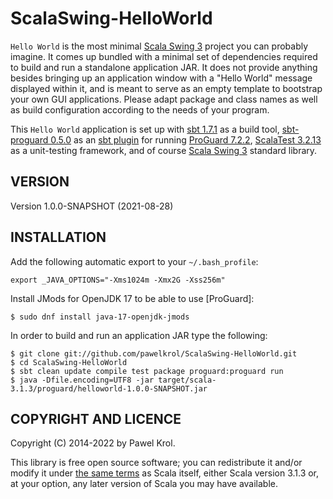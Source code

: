 ScalaSwing-HelloWorld
=====================

`Hello World` is the most minimal [Scala Swing 3] project you can probably imagine. It comes up bundled with a minimal set of dependencies required to build and run a standalone application JAR. It does not provide anything besides bringing up an application window with a "Hello World" message displayed within it, and is meant to serve as an empty template to bootstrap your own GUI applications. Please adapt package and class names as well as build configuration according to the needs of your program.

This `Hello World` application is set up with [sbt 1.7.1] as a build tool, [sbt-proguard 0.5.0] as an [sbt plugin] for running [ProGuard 7.2.2], [ScalaTest 3.2.13] as a unit-testing framework, and of course [Scala Swing 3] standard library.

VERSION
-------

Version 1.0.0-SNAPSHOT (2021-08-28)

INSTALLATION
------------

Add the following automatic export to your `~/.bash_profile`:

    export _JAVA_OPTIONS="-Xms1024m -Xmx2G -Xss256m"

Install JMods for OpenJDK 17 to be able to use [ProGuard]:

    $ sudo dnf install java-17-openjdk-jmods

In order to build and run an application JAR type the following:

    $ git clone git://github.com/pawelkrol/ScalaSwing-HelloWorld.git
    $ cd ScalaSwing-HelloWorld
    $ sbt clean update compile test package proguard:proguard run
    $ java -Dfile.encoding=UTF8 -jar target/scala-3.1.3/proguard/helloworld-1.0.0-SNAPSHOT.jar

COPYRIGHT AND LICENCE
---------------------

Copyright (C) 2014-2022 by Pawel Krol.

This library is free open source software; you can redistribute it and/or modify it under [the same terms] as Scala itself, either Scala version 3.1.3 or, at your option, any later version of Scala you may have available.


[ProGuard 7.2.2]: https://github.com/Guardsquare/proguard
[Scala Swing 3]: https://www.javadoc.io/doc/org.scala-lang.modules/scala-swing_3/latest/index.html
[ScalaTest 3.2.13]: http://www.scalatest.org/
[sbt 1.7.1]: http://www.scala-sbt.org/
[sbt plugin]: https://www.scala-sbt.org/1.x/docs/Using-Plugins.html
[sbt-proguard 0.5.0]: https://github.com/sbt/sbt-proguard
[the same terms]: https://github.com/pawelkrol/ScalaSwing-HelloWorld/blob/master/LICENSE.md
